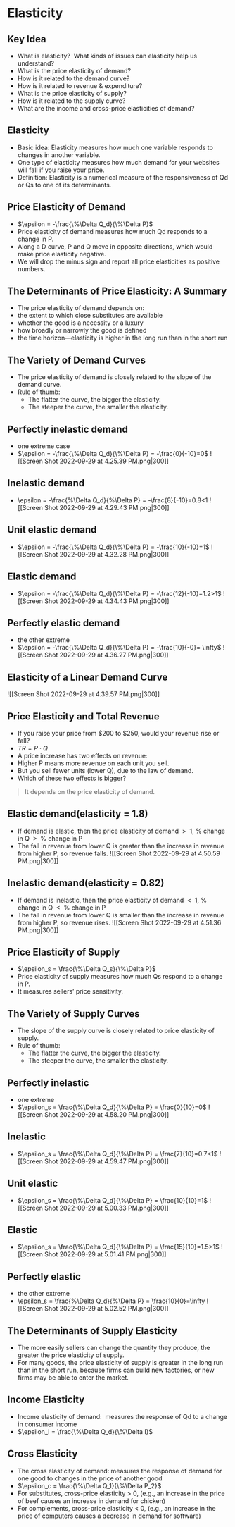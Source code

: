 # Elasticity
## Key Idea
- What is elasticity?  What kinds of issues can elasticity help us understand?
- What is the price elasticity of demand?
- How is it related to the demand curve?
- How is it related to revenue & expenditure?
- What is the price elasticity of supply?
- How is it related to the supply curve?
- What are the income and cross-price elasticities of demand?

## Elasticity
- Basic idea: Elasticity measures how much one variable responds to changes in another variable.
- One type of elasticity measures how much demand for your websites will fall if you raise your price.
- Definition: Elasticity is a numerical measure of the responsiveness of Qd or Qs to one of its determinants.

## Price Elasticity of Demand
- $\epsilon = -\frac{\%\Delta Q_d}{\%\Delta P}$
- Price elasticity of demand measures how much Qd responds to a change in P.
- Along a D curve, P and Q move in opposite directions, which would make price elasticity negative.
- We will drop the minus sign and report all price elasticities as positive numbers.

## The Determinants of Price Elasticity: A Summary
- The price elasticity of demand depends on: 
- the extent to which close substitutes are available
- whether the good is a necessity or a luxury
- how broadly or narrowly the good is defined
- the time horizon—elasticity is higher in the long run than in the short run

## The Variety of Demand Curves
- The price elasticity of demand is closely related to the slope of the demand curve.
- Rule of thumb:
	- The flatter the curve, the bigger the elasticity.
	- The steeper the curve, the smaller the elasticity.

## Perfectly inelastic demand
- one extreme case
- $\epsilon = -\frac{\%\Delta Q_d}{\%\Delta P} = -\frac{0}{-10}=0$
![[Screen Shot 2022-09-29 at 4.25.39 PM.png|300]]
  
## Inelastic demand
- \epsilon = -\frac{\%\Delta Q_d}{\%\Delta P} = -\frac{8}{-10}=0.8<1
![[Screen Shot 2022-09-29 at 4.29.43 PM.png|300]]

## Unit elastic demand
- $\epsilon = -\frac{\%\Delta Q_d}{\%\Delta P} = -\frac{10}{-10}=1$
![[Screen Shot 2022-09-29 at 4.32.28 PM.png|300]]

## Elastic demand
- $\epsilon = -\frac{\%\Delta Q_d}{\%\Delta P} = -\frac{12}{-10}=1.2>1$
![[Screen Shot 2022-09-29 at 4.34.43 PM.png|300]]

## Perfectly elastic demand
-  the other extreme
- $\epsilon = -\frac{\%\Delta Q_d}{\%\Delta P} = -\frac{10}{-0}= \infty$
![[Screen Shot 2022-09-29 at 4.36.27 PM.png|300]]

## Elasticity of a Linear Demand Curve

![[Screen Shot 2022-09-29 at 4.39.57 PM.png|300]]  

## Price Elasticity and Total Revenue
- If you raise your price from $200 to $250, would your revenue rise or fall?
- $TR = P \cdot Q$
- A price increase has two effects on revenue:
- Higher P means more revenue on each unit you sell.
- But you sell fewer units (lower Q), due to the law of demand.
- Which of these two effects is bigger?
>It depends on the price elasticity of demand.

## Elastic demand(elasticity = 1.8)
- If demand is elastic, then the price elasticity of demand  >  1, % change in Q  >  % change in P
- The fall in revenue from lower Q is greater than the increase in revenue from higher P, so revenue falls.
![[Screen Shot 2022-09-29 at 4.50.59 PM.png|300]]
  
## Inelastic demand(elasticity = 0.82)
- If demand is inelastic, then the price elasticity of demand  <  1, % change in Q  <  % change in P
- The fall in revenue from lower Q is smaller than the increase in revenue from higher P, so revenue rises.
![[Screen Shot 2022-09-29 at 4.51.36 PM.png|300]]

## Price Elasticity of Supply
- $\epsilon_s = \frac{\%\Delta Q_s}{\%\Delta P}$
- Price elasticity of supply measures how much Qs respond to a change in P.
- It measures sellers’ price sensitivity.

## The Variety of Supply Curves
- The slope of the supply curve is closely related to price elasticity of supply.
- Rule of thumb:
	- The flatter the curve, the bigger the elasticity.
	-  The steeper the curve, the smaller the elasticity.

## Perfectly inelastic
- one extreme
- $\epsilon_s = \frac{\%\Delta Q_d}{\%\Delta P} = \frac{0}{10}=0$
![[Screen Shot 2022-09-29 at 4.58.20 PM.png|300]]

## Inelastic
- $\epsilon_s = \frac{\%\Delta Q_d}{\%\Delta P} = \frac{7}{10}=0.7<1$
![[Screen Shot 2022-09-29 at 4.59.47 PM.png|300]]

## Unit elastic
- $\epsilon_s = \frac{\%\Delta Q_d}{\%\Delta P} = \frac{10}{10}=1$
![[Screen Shot 2022-09-29 at 5.00.33 PM.png|300]]

## Elastic
- $\epsilon_s = \frac{\%\Delta Q_d}{\%\Delta P} = \frac{15}{10}=1.5>1$
![[Screen Shot 2022-09-29 at 5.01.41 PM.png|300]]

## Perfectly elastic
- the other extreme
- \epsilon_s = \frac{\%\Delta Q_d}{\%\Delta P} = \frac{10}{0}=\infty
![[Screen Shot 2022-09-29 at 5.02.52 PM.png|300]]

## The Determinants of Supply Elasticity
- The more easily sellers can change the quantity they produce, the greater the price elasticity of supply.
- For many goods, the price elasticity of supply is greater in the long run than in the short run, because firms can build new factories, or new firms may be able to enter the market.

## Income Elasticity
- Income elasticity of demand:  measures the response of Qd to a change in consumer income
- $\epsilon_I = \frac{\%\Delta Q_d}{\%\Delta I}$

## Cross Elasticity
- The cross elasticity of demand: measures the response of demand for one good to changes in the price of another good
- $\epsilon_c = \frac{\%\Delta Q_1}{\%\Delta P_2}$ 
- For substitutes, cross-price elasticity > 0, (e.g., an increase in the price of beef causes an increase in demand for chicken)
- For complements, cross-price elasticity < 0, (e.g., an increase in the price of computers causes a decrease in demand for software)